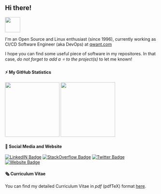 ## Hi there!

<img src="https://github.com/TheDudeThatCode/TheDudeThatCode/blob/master/Assets/Hi.gif" height="50px" width="50px">
 
I'm an Open Source and Linux enthusiast (since 1996), currently working as CI/CD Software Engineer (aka DevOps) at [qwant.com](https://www.qwant.com)

I hope you can find some useful piece of software in my repositores.
In that case, _do not forget to add a :star: to the project(s)_ to let me known!

#### ⚡ My GitHub Statistics

<p>
<img height="180em" src="https://github-readme-stats.vercel.app/api?username=madrisan&show_icons=true&hide_border=true&theme=vue-dark" />

<!-- Most Used Languages -->
<img height="180em" src="https://github-readme-stats.vercel.app/api/top-langs/?username=madrisan&show_icons=true&hide_border=true&layout=compact&langs_count=8&theme=vue-dark"/>
</p>

#### 🔗 Social Media and Website

[cv]: https://github.com/madrisan/cv/blob/master/dmadrisan_cv_en.pdf
[experiences-plot]: https://github.com/madrisan/cv/blob/master/images/experiences.png "Job and Lifelong Learning History"
[![LinkedIN Badge](https://img.shields.io/badge/-LinkedIn-0e76a8?logo=Linkedin&logoColor=white)](https://www.linkedin.com/in/madrisan/)
[![StackOverflow Badge](https://img.shields.io/badge/-StackOverflow-0e76a8?logo=stackoverflow&logoColor=orange&color=white)](https://stackoverflow.com/users/5721620/davide-madrisan)
[![Twitter Badge](https://img.shields.io/badge/-Twitter-00acee?logo=Twitter&logoColor=white)](https://twitter.com/dmadrisan)
[![Website Badge](https://img.shields.io/badge/-Website-0e76a8?logo=html5&color=white)](https://madrisan.github.io/)


#### 🗞️ Curriculum Vitae

You can find my detailed Curriculum Vitae in _pdf_ (pdfTeX) format
[here](https://github.com/madrisan/cv/blob/master/dmadrisan_cv_en.pdf).
